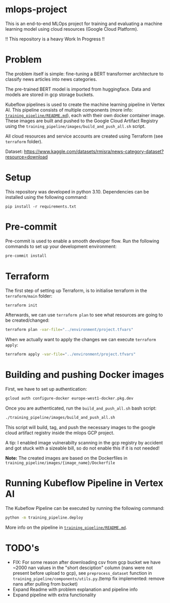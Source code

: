 # mlops-project
This is an end-to-end MLOps project for training and evaluating a machine learning model using cloud resources (Google Cloud Platform).

!! This repository is a heavy Work In Progress !!

# Problem
The problem itself is simple: fine-tuning a BERT transformer architecture to classify news articles into news categories. 

The pre-trained BERT model is imported from huggingface. Data and models are stored in gcp storage buckets. 

Kubeflow pipelines is used to create the machine learning pipeline in Vertex AI. This pipeline consists of multiple components (more info: [`training_pipeline/README.md`](./training_pipeline/README.md)), each with their own docker container image. These images are built and pushed to the Google Cloud Artifact Registry using the `training_pipeline/images/build_and_push_all.sh` script. 

All cloud resources and service accounts are created using Terraform (see `terraform` folder).

Dataset: https://www.kaggle.com/datasets/rmisra/news-category-dataset?resource=download

# Setup
This repository was developed in python 3.10. Dependencies can be installed using the following command:
```
pip install -r requirements.txt
```

# Pre-commit
Pre-commit is used to enable a smooth developer flow. Run the following commands to set up your development environment:
```sh
pre-commit install
```

# Terraform
The first step of setting up Terraform, is to initialise terraform in the `terraform/main` folder:
```sh
terraform init
```
Afterwards, we can use `terraform plan` to see what resources are going to be created/changed:
```sh
terraform plan -var-file="../environment/project.tfvars"
```
When we actually want to apply the changes we can execute `terraform apply`:
```sh
terraform apply -var-file="../environment/project.tfvars"
```

# Building and pushing Docker images
First, we have to set up authentication:
```sh
gcloud auth configure-docker europe-west1-docker.pkg.dev
```

Once you are authenticated, run the `build_and_push_all.sh` bash script:
```sh
./training_pipeline/images/build_and_push_all.sh 
```
This script will build, tag, and push the necessary images to the google cloud artifact registry inside the mlops GCP project. 

A tip: I enabled image vulnerabilty scanning in the gcp registry by accident and got stuck with a sizeable bill, so do not enable this if it is not needed!

**Note:** The created images are based on the Dockerfiles in `training_pipeline/images/{image_name}/Dockerfile`

# Running Kubeflow Pipeline in Vertex AI
The Kubeflow Pipeline can be executed by running the following command:
```sh
python -m training_pipeline.deploy
```

More info on the pipeline in [`training_pipeline/README.md`](training_pipeline/README.md).

# TODO's
- FIX: For some reason after downloading csv from gcp bucket we have ~2000 nan values in the "short desciption" column (nans were not present before upload to gcp), see `preprocess_dataset` function in `training_pipeline/components/utils.py`.(temp fix implemented: remove nans after pulling from bucket)
- Expand Readme with problem explanation and pipeline info
- Expand pipeline with extra functionality
